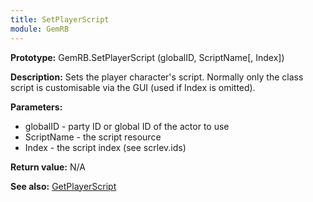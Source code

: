 ```yaml
---
title: SetPlayerScript
module: GemRB
---
```


**Prototype:** GemRB.SetPlayerScript (globalID, ScriptName[, Index])

**Description:** Sets the player character's script. Normally only the class 
script is customisable via the GUI (used if Index is omitted).

**Parameters:**
  * globalID - party ID or global ID of the actor to use
  * ScriptName - the script resource
  * Index      - the script index (see scrlev.ids)

**Return value:** N/A

**See also:** [GetPlayerScript](GetPlayerScript.md)
